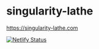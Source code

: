# singularity-lathe

https://singularity-lathe.com

[![Netlify Status](https://api.netlify.com/api/v1/badges/d929a423-e90f-4b88-a2e0-4d1fd089bda0/deploy-status)](https://app.netlify.com/sites/infallible-archimedes-58a15f/deploys)
